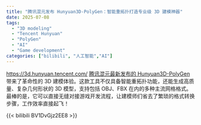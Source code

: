 ```yaml
---
title: "腾讯混元发布 Hunyuan3D-PolyGen：智能重拓扑打造专业级 3D 建模神器"
date: 2025-07-08
tags:
  - "3D modeling"
  - "Tencent Hunyuan"
  - "PolyGen"
  - "AI"
  - "Game development"
categories: ["bilibili", "人工智能","AI"]
---
```


https://3d.hunyuan.tencent.com/
[腾讯混元最新发布的 Hunyuan3D-PolyGen](https://3d.hunyuan.tencent.com/ "腾讯混元3D建模工具官网") 带来了革命性的 3D 建模体验。这款工具不仅具备智能重拓扑功能，还能生成高质量、复杂几何形状的 3D 模型，支持包括 OBJ、FBX 在内的多种主流网格格式。最棒的是，它可以直接无缝对接游戏开发流程，让建模师们省去了繁琐的格式转换步骤，工作效率直接起飞！

{{< bilibili BV1DvGjz2EE8 >}}